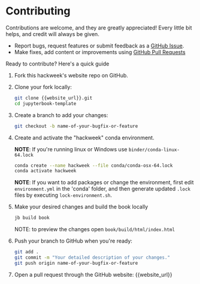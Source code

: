 # Contributing

Contributions are welcome, and they are greatly appreciated! Every little bit
helps, and credit will always be given.

- Report bugs, request features or submit feedback as a [GitHub Issue](https://docs.github.com/en/issues/tracking-your-work-with-issues/about-issues).
- Make fixes, add content or improvements using [GitHub Pull Requests](https://docs.github.com/en/github/collaborating-with-issues-and-pull-requests/about-pull-requests)

Ready to contribute? Here's a quick guide

1. Fork this hackweek's website repo on GitHub.

1. Clone your fork locally:

    ```sh
    git clone {{website_url}}.git
    cd jupyterbook-template
    ```

1. Create a branch to add your changes:

    ```sh
    git checkout -b name-of-your-bugfix-or-feature
    ```

1. Create and activate the "hackweek" conda environment. 

   __NOTE__: If you're running linux or Windows use `binder/conda-linux-64.lock`

    ```sh
    conda create --name hackweek --file conda/conda-osx-64.lock
    conda activate hackweek
    ```
    __NOTE__: If you want to add packages or change the environment,
    first edit `environment.yml` in the 'conda' folder, and then generate 
    updated `.lock` files by executing `lock-environment.sh`.

1. Make your desired changes and build the book locally

    ```sh
    jb build book
    ```
    NOTE: to preview the changes open `book/build/html/index.html`

1. Push your branch to GitHub when you're ready:

    ```sh
    git add .
    git commit -m "Your detailed description of your changes."
    git push origin name-of-your-bugfix-or-feature
    ```

1. Open a pull request through the GitHub website: {{website_url}}
